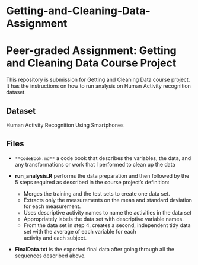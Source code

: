 # Getting-and-Cleaning-Data-Assignment
# Peer-graded Assignment: Getting and Cleaning Data Course Project

This repository is submission for Getting and Cleaning Data course project. It has the instructions on how to run analysis on Human Activity recognition dataset.

## Dataset

Human Activity Recognition Using Smartphones

## Files

- `**CodeBook.md**` a code book that describes the variables, the data, and any transformations or work that I performed to clean up the data

- **run_analysis.R** performs the data preparation and then followed by the 5 steps required as described in the course project’s definition:
  - Merges the training and the test sets to create one data set.
  - Extracts only the measurements on the mean and standard deviation for each measurement.
  - Uses descriptive activity names to name the activities in the data set
  - Appropriately labels the data set with descriptive variable names.
  - From the data set in step 4, creates a second, independent tidy data set with the average of each variable for each             
    activity and each subject.
    
- **FinalData.txt** is the exported final data after going through all the sequences described above.

